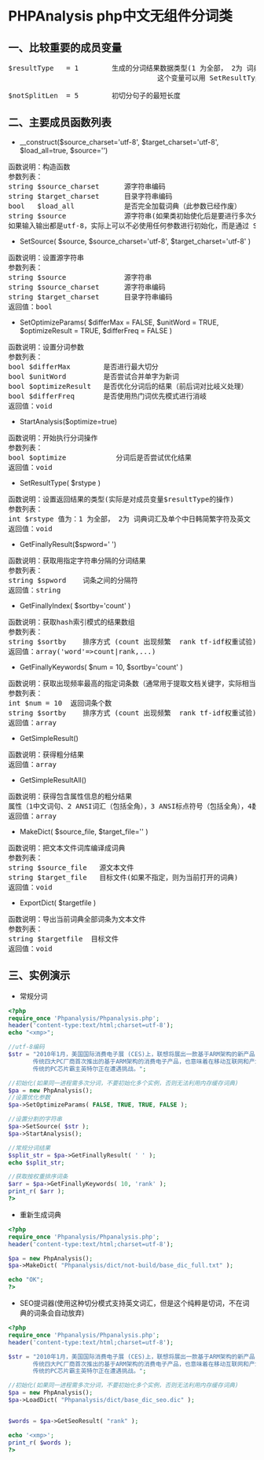 PHPAnalysis php中文无组件分词类
===========================
一、比较重要的成员变量
--------------------------
<pre>
$resultType   = 1        生成的分词结果数据类型(1 为全部， 2为 词典词汇及单个中日韩简繁字符及英文及[.@#+-])
                                    这个变量可以用 SetResultType( $rstype ) 这方法进行设置。

$notSplitLen  = 5        初切分句子的最短长度
</pre>
二、主要成员函数列表
------------------------
* __construct($source_charset='utf-8', $target_charset='utf-8', $load_all=true, $source='') 
<pre>
函数说明：构造函数
参数列表：
string $source_charset      源字符串编码
string $target_charset      目录字符串编码
bool   $load_all            是否完全加载词典（此参数已经作废）
string $source              源字符串(如果类初始使化后是要进行多次分词的，不建议一开始设定这个值)
如果输入输出都是utf-8，实际上可以不必使用任何参数进行初始化，而是通过 SetSource 方法设置要操作的文本
</pre>
* SetSource( $source, $source_charset='utf-8', $target_charset='utf-8' )
<pre>
函数说明：设置源字符串
参数列表：
string $source              源字符串
string $source_charset      源字符串编码
string $target_charset      目录字符串编码
返回值：bool
</pre>
* SetOptimizeParams( $differMax = FALSE, $unitWord = TRUE, $optimizeResult = TRUE, $differFreq = FALSE )
<pre>
函数说明：设置分词参数
参数列表：
bool $differMax        是否进行最大切分
bool $unitWord         是否尝试合并单字为新词
bool $optimizeResult   是否优化分词后的结果（前后词对比岐义处理）
bool $differFreq       是否使用热门词优先模式进行消岐
返回值：void
</pre>
* StartAnalysis($optimize=true)
<pre>
函数说明：开始执行分词操作
参数列表：
bool $optimize            分词后是否尝试优化结果
返回值：void
</pre>
* SetResultType( $rstype )
<pre>
函数说明：设置返回结果的类型(实际是对成员变量$resultType的操作)
参数列表：
int $rstype 值为：1 为全部， 2为 词典词汇及单个中日韩简繁字符及英文
返回值：void
</pre>
* GetFinallyResult($spword=' ')
<pre>
函数说明：获取用指定字符串分隔的分词结果
参数列表：
string $spword    词条之间的分隔符
返回值：string
</pre>
* GetFinallyIndex( $sortby='count' )
<pre>
函数说明：获取hash索引模式的结果数组
参数列表：
string $sortby    排序方式 (count 出现频繁  rank tf-idf权重试验)
返回值：array('word'=>count|rank,...)
</pre>
* GetFinallyKeywords( $num = 10, $sortby='count' )
<pre>
函数说明：获取出现频率最高的指定词条数（通常用于提取文档关键字，实际相当于对 GetFinallyIndex 结果进行限制）
参数列表：
int $num = 10  返回词条个数
string $sortby    排序方式 (count 出现频繁  rank tf-idf权重试验)
返回值：array
</pre>
* GetSimpleResult()
<pre>
函数说明：获得粗分结果
返回值：array
</pre>
* GetSimpleResultAll()
<pre>
函数说明：获得包含属性信息的粗分结果
属性（1中文词句、2 ANSI词汇（包括全角），3 ANSI标点符号（包括全角），4数字（包括全角），5 中文标点或无法识别字符）
返回值：array
</pre>
* MakeDict( $source_file, $target_file='' )
<pre>
函数说明：把文本文件词库编译成词典
参数列表：
string $source_file   源文本文件
string $target_file   目标文件(如果不指定，则为当前打开的词典)
返回值：void
</pre>
* ExportDict( $targetfile )
<pre>
函数说明：导出当前词典全部词条为文本文件
参数列表：
string $targetfile  目标文件
返回值：void
</pre>
三、实例演示
-------------------
* 常规分词
```php
<?php
require_once 'Phpanalysis/Phpanalysis.php';
header('content-type:text/html;charset=utf-8');
echo "<xmp>";

//utf-8编码
$str = "2010年1月，美国国际消费电子展 (CES)上，联想将展出一款基于ARM架构的新产品，这有可能是
       传统四大PC厂商首次推出的基于ARM架构的消费电子产品，也意味着在移动互联网和产业融合趋势下，
       传统的PC芯片霸主英特尔正在遭遇挑战。";

//初始化(如果同一进程需多次分词，不要初始化多个实例，否则无法利用内存缓存词典)
$pa = new PhpAnalysis();
//设置优化参数
$pa->SetOptimizeParams( FALSE, TRUE, TRUE, FALSE );

//设置分割的字符串
$pa->SetSource( $str );
$pa->StartAnalysis();

//常规分词结果
$split_str = $pa->GetFinallyResult( ' ' );
echo $split_str;

//获取按权重排序词条
$arr = $pa->GetFinallyKeywords( 10, 'rank' );
print_r( $arr );
?>
```
* 重新生成词典
```php
<?php
require_once 'Phpanalysis/Phpanalysis.php';
header('content-type:text/html;charset=utf-8');

$pa = new PhpAnalysis();
$pa->MakeDict( "Phpanalysis/dict/not-build/base_dic_full.txt" );

echo "OK";
?>
```
* SEO提词器(使用这种切分模式支持英文词汇，但是这个纯粹是切词，不在词典的词条会自动放弃)
```php
<?php
require_once 'Phpanalysis/Phpanalysis.php';
header('content-type:text/html;charset=utf-8');

$str = "2010年1月，美国国际消费电子展 (CES)上，联想将展出一款基于ARM架构的新产品，这有可能是
       传统四大PC厂商首次推出的基于ARM架构的消费电子产品，也意味着在移动互联网和产业融合趋势下，
       传统的PC芯片霸主英特尔正在遭遇挑战。";

//初始化(如果同一进程需多次分词，不要初始化多个实例，否则无法利用内存缓存词典)
$pa = new PhpAnalysis();
$pa->LoadDict( "Phpanalysis/dict/base_dic_seo.dic" );


$words = $pa->GetSeoResult( "rank" );

echo '<xmp>';
print_r( $words );
?>
```